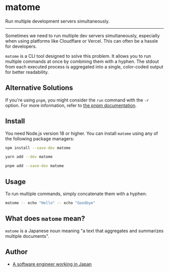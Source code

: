 # matome
Run multiple development servers simultaneously.

---

Sometimes we need to run multiple dev servers simultaneously, especially when using platforms like Cloudflare or Vercel.
This can often be a hassle for developers.

`matome` is a CLI tool designed to solve this problem.
It allows you to run multiple commands at once by combining them with a hyphen.
The stdout from each executed process is aggregated into a single, color-coded output for better readability.


## Alternative Solutions
If you're using `pnpm`, you might consider the `run` command with the `-r` option.
For more information, refer to [the pnpm documentation](https://pnpm.io/cli/recursive).


## Install
You need Node.js version 18 or higher.
You can install `matome` using any of the following package managers:

```bash
npm install --save-dev matome
```

```bash
yarn add --dev matome
```

```bash
pnpm add --save-dev matome
```

## Usage
To run multiple commands, simply concatenate them with a hyphen:

```bash
matome -- echo "Hello" -- echo "Goodbye"
```

## What does `matome` mean?
`matome` is a Japanese noun meaning "a text that aggregates and summarizes multiple documents".


## Author
* [A software engineer working in Japan](https://github.com/mkei29)